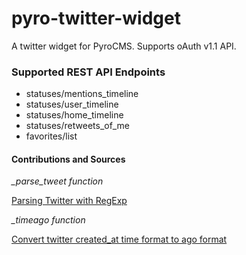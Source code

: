 pyro-twitter-widget
===================

A twitter widget for PyroCMS. Supports oAuth v1.1 API.

### Supported REST API Endpoints

* statuses/mentions_timeline
* statuses/user_timeline
* statuses/home_timeline
* statuses/retweets_of_me
* favorites/list



#### Contributions and Sources

*_parse_tweet function*

[Parsing Twitter with RegExp](http://saturnboy.com/2010/02/parsing-twitter-with-regexp/)

*_timeago function*

[Convert twitter created_at time format to ago format](http://webcodingeasy.com/PHP/Convert-twitter-createdat-time-format-to-ago-format)